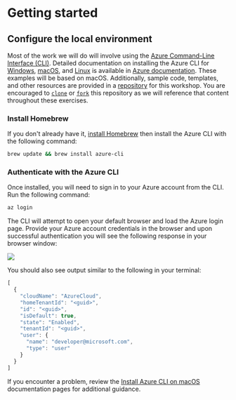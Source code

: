 # Getting started

## Configure the local environment

Most of the work we will do will involve using the [Azure Command-Line Interface (CLI)](https://docs.microsoft.com/en-us/cli/azure/?view=azure-cli-latest). Detailed documentation on installing the Azure CLI for [Windows](https://docs.microsoft.com/en-us/cli/azure/install-azure-cli-windows?view=azure-cli-latest), [macOS](https://docs.microsoft.com/en-us/cli/azure/install-azure-cli-macos?view=azure-cli-latest), and [Linux](https://docs.microsoft.com/en-us/cli/azure/install-azure-cli-yum?view=azure-cli-latest) is available in [Azure documentation](https://docs.microsoft.com/en-us/azure/). These examples will be based on macOS. Additionally, sample code, templates, and other resources are provided in a [repository](https://github.com/snyk-partners/snyk-azure-resources) for this workshop. You are encouraged to [`clone`](https://github.com/snyk-partners/snyk-azure-resources.git) or [`fork`](https://github.com/snyk-partners/snyk-azure-resources/fork) this repository as we will reference that content throughout these exercises.

### Install Homebrew

If you don't already have it, [install Homebrew](https://docs.brew.sh/Installation.html) then install the Azure CLI with the following command:

```bash
brew update && brew install azure-cli
```

### Authenticate with the Azure CLI

Once installed, you will need to sign in to your Azure account from the CLI. Run the following command:

```bash
az login
```

The CLI will attempt to open your default browser and load the Azure login page. Provide your Azure account credentials in the browser and upon successful authentication you will see the following response in your browser window:

![](https://partner-workshop-assets.s3.us-east-2.amazonaws.com/azure\_cli\_login.png)

You should also see output similar to the following in your terminal:

```javascript
[
  {
    "cloudName": "AzureCloud",
    "homeTenantId": "<guid>",
    "id": "<guid>",
    "isDefault": true,
    "state": "Enabled",
    "tenantId": "<guid>",
    "user": {
      "name": "developer@microsoft.com",
      "type": "user"
    }
  }
]
```

If you encounter a problem, review the [Install Azure CLI on macOS](https://docs.microsoft.com/en-us/cli/azure/install-azure-cli-macos?view=azure-cli-latest) documentation pages for additional guidance.
